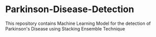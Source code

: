 # Parkinson-Disease-Detection
This repository contains Machine Learning Model for the detection of Parkinson's Disease using Stacking Ensemble Technique
